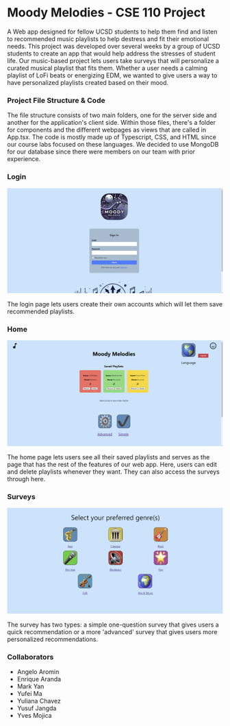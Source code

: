 # **Moody Melodies - CSE 110 Project**

A Web app designed for fellow UCSD students to help them find and listen to recommended music playlists to help destress and fit their emotional needs. This project was developed over several weeks by a group of UCSD students to create an app that would help address the stresses of student life. Our music-based project lets users take surveys that will personalize a curated musical playlist that fits them. Whether a user needs a calming playlist of LoFi beats or energizing EDM, we wanted to give users a way to have personalized playlists created based on their mood. 

### Project File Structure & Code ###

The file structure consists of two main folders, one for the server side and another for the application's client side. Within those files, there's a folder for components and the different webpages as views that are called in App.tsx. The code is mostly made up of Typescript, CSS, and HTML since our course labs focused on these languages. We decided to use MongoDB for our database since there were members on our team with prior experience. 

### Login ###

![Image of LoginPage](https://github.com/nqrwhal/CSE-110-Moody-Melodies/blob/ReadMeUpdates/DemoImages/login.png) 

The login page lets users create their own accounts which will let them save recommended playlists. 

### Home ###

![Image of HomePage](https://github.com/nqrwhal/CSE-110-Moody-Melodies/blob/ReadMeUpdates/DemoImages/home.png) 

The home page lets users see all their saved playlists and serves as the page that has the rest of the features of our web app. Here, users can edit and delete playlists whenever they want. They can also access the surveys through here.

### Surveys ###

![Image of SurveyPage](https://github.com/nqrwhal/CSE-110-Moody-Melodies/blob/ReadMeUpdates/DemoImages/survey.png) 

The survey has two types: a simple one-question survey that gives users a quick recommendation or a more 'advanced' survey that gives users more personalized recommendations. 

### Collaborators ###
- Angelo Aromin
- Enrique Aranda
- Mark Yan
- Yufei Ma
- Yuliana Chavez
- Yusuf Jangda
- Yves Mojica
